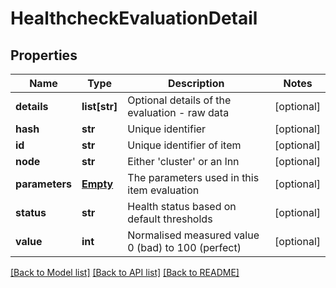 # HealthcheckEvaluationDetail

## Properties
Name | Type | Description | Notes
------------ | ------------- | ------------- | -------------
**details** | **list[str]** | Optional details of the evaluation - raw data | [optional] 
**hash** | **str** | Unique identifier | [optional] 
**id** | **str** | Unique identifier of item | [optional] 
**node** | **str** | Either &#39;cluster&#39; or an lnn | [optional] 
**parameters** | [**Empty**](Empty.md) | The parameters used in this item evaluation | [optional] 
**status** | **str** | Health status based on default thresholds | [optional] 
**value** | **int** | Normalised measured value 0 (bad) to 100 (perfect) | [optional] 

[[Back to Model list]](../README.md#documentation-for-models) [[Back to API list]](../README.md#documentation-for-api-endpoints) [[Back to README]](../README.md)


